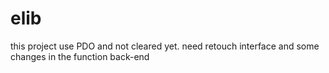 # elib
this project use PDO and not cleared yet. need retouch interface and some changes in the function back-end
